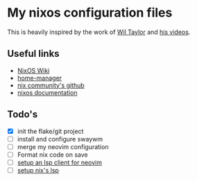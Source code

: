 # My nixos configuration files

This is heavily inspired by the work of [Wil Taylor](https://github.com/wiltaylor) and [his videos](https://www.youtube.com/watch?v=QKoQ1gKJY5A&list=PL-saUBvIJzOkjAw_vOac75v-x6EzNzZq-).

## Useful links

* [NixOS Wiki](https://nixos.wiki/wiki/Main_Page)
* [home-manager](https://github.com/nix-community/home-manager)
* [nix community's github](https://github.com/nix-community)
* [nixos documentation](https://nixos.org/learn.html)

## Todo's

* [x] init the flake/git project
* [ ] install and configure swaywm
* [ ] merge my neovim configuration
* [ ] Format nix code on save
* [ ] [setup an lsp client for neovim](https://github.com/autozimu/LanguageClient-neovim)
* [ ] [setup nix's lsp](https://github.com/nix-community/rnix-lsp)
